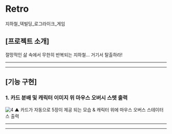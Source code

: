 # Retro
지하철_덱빌딩_로그라이크_게임

## [프로젝트 소개]
절망적인 삶 속에서 무한히 반복되는 지하철... 거기서 탈출하라!

---

---

## [기능 구현]
### 1. 카드 분배 및 캐릭터 이미지 위 마우스 오버시 스텟 출력
![4](https://github.com/user-attachments/assets/9636ea16-ce9d-431b-99ea-7f751df34c8e)
▲ 카드가 자동으로 5장이 제공 되는 모습 & 캐릭터 위에 마우스 오버스 스테이터스 출력 



---


---



